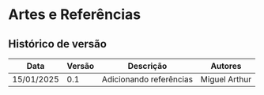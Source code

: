 # Artes e Referências

## Histórico de versão

|Data|Versão|Descrição|Autores|
|--|--|--|--|
|15/01/2025|0.1|Adicionando referências|Miguel Arthur|